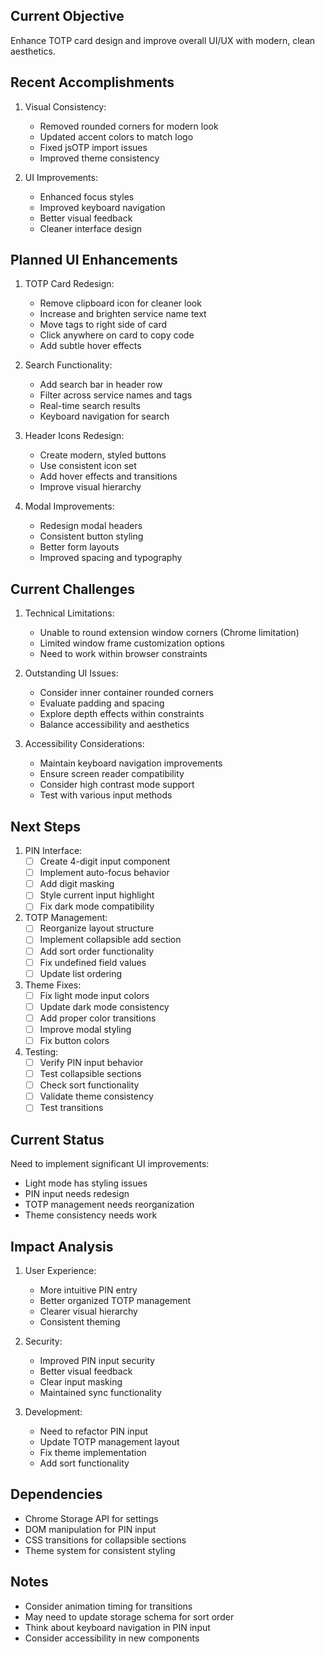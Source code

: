 ## Current Objective
Enhance TOTP card design and improve overall UI/UX with modern, clean aesthetics.

## Recent Accomplishments
1. Visual Consistency:
   - Removed rounded corners for modern look
   - Updated accent colors to match logo
   - Fixed jsOTP import issues
   - Improved theme consistency

2. UI Improvements:
   - Enhanced focus styles
   - Improved keyboard navigation
   - Better visual feedback
   - Cleaner interface design

## Planned UI Enhancements
1. TOTP Card Redesign:
   - Remove clipboard icon for cleaner look
   - Increase and brighten service name text
   - Move tags to right side of card
   - Click anywhere on card to copy code
   - Add subtle hover effects

2. Search Functionality:
   - Add search bar in header row
   - Filter across service names and tags
   - Real-time search results
   - Keyboard navigation for search

3. Header Icons Redesign:
   - Create modern, styled buttons
   - Use consistent icon set
   - Add hover effects and transitions
   - Improve visual hierarchy

4. Modal Improvements:
   - Redesign modal headers
   - Consistent button styling
   - Better form layouts
   - Improved spacing and typography

## Current Challenges
1. Technical Limitations:
   - Unable to round extension window corners (Chrome limitation)
   - Limited window frame customization options
   - Need to work within browser constraints

2. Outstanding UI Issues:
   - Consider inner container rounded corners
   - Evaluate padding and spacing
   - Explore depth effects within constraints
   - Balance accessibility and aesthetics

3. Accessibility Considerations:
   - Maintain keyboard navigation improvements
   - Ensure screen reader compatibility
   - Consider high contrast mode support
   - Test with various input methods

## Next Steps
1. PIN Interface:
   - [ ] Create 4-digit input component
   - [ ] Implement auto-focus behavior
   - [ ] Add digit masking
   - [ ] Style current input highlight
   - [ ] Fix dark mode compatibility

2. TOTP Management:
   - [ ] Reorganize layout structure
   - [ ] Implement collapsible add section
   - [ ] Add sort order functionality
   - [ ] Fix undefined field values
   - [ ] Update list ordering

3. Theme Fixes:
   - [ ] Fix light mode input colors
   - [ ] Update dark mode consistency
   - [ ] Add proper color transitions
   - [ ] Improve modal styling
   - [ ] Fix button colors

4. Testing:
   - [ ] Verify PIN input behavior
   - [ ] Test collapsible sections
   - [ ] Check sort functionality
   - [ ] Validate theme consistency
   - [ ] Test transitions

## Current Status
Need to implement significant UI improvements:
- Light mode has styling issues
- PIN input needs redesign
- TOTP management needs reorganization
- Theme consistency needs work

## Impact Analysis
1. User Experience:
   - More intuitive PIN entry
   - Better organized TOTP management
   - Clearer visual hierarchy
   - Consistent theming

2. Security:
   - Improved PIN input security
   - Better visual feedback
   - Clear input masking
   - Maintained sync functionality

3. Development:
   - Need to refactor PIN input
   - Update TOTP management layout
   - Fix theme implementation
   - Add sort functionality

## Dependencies
- Chrome Storage API for settings
- DOM manipulation for PIN input
- CSS transitions for collapsible sections
- Theme system for consistent styling

## Notes
- Consider animation timing for transitions
- May need to update storage schema for sort order
- Think about keyboard navigation in PIN input
- Consider accessibility in new components